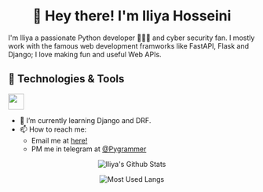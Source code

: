 <h1 align="center">🤠 Hey there! I'm Iliya Hosseini</h1>

I'm Iliya a passionate Python developer 👨🏻‍💻 and cyber security fan. 
I mostly work with the famous web development framworks like FastAPI, Flask and Django; I love making fun and useful Web APIs.

## 🔧 Technologies & Tools

<img height="32" width="32" src="https://unpkg.com/simple-icons@v6/icons/git.svg" />

- 🔭 I’m currently learning Django and DRF.
- 📫 How to reach me:
  - Email me at [here!](mailto:IHosseini@pm.me)
  - PM me in telegram at [@Pygrammer](https://t.me/Pygrammer)

<p align="center"> <img src="https://github-readme-stats.vercel.app/api?username=IHosseini083&show_icons=true&theme=gotham" alt="Iliya's Github Stats" />
<p align="center"> <img src="https://github-readme-stats.vercel.app/api/top-langs/?username=IHosseini083&show_icons=true" alt="Most Used Langs" />
